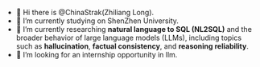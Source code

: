 - 👋 Hi there is @ChinaStrak(Zhiliang Long).
- 🔭 I’m currently studying on ShenZhen University.
- 🌱 I’m currently researching **natural language to SQL (NL2SQL)** and the broader behavior of large language models (LLMs), including topics such as **hallucination**, **factual consistency**, and **reasoning reliability**.
- 🤔 I’m looking for an internship opportunity in llm.
<!--
**ChinaStark/ChinaStark** is a ✨ _special_ ✨ repository because its `README.md` (this file) appears on your GitHub profile.

Here are some ideas to get you started:


- 🌱 I’m currently learning ...
- 👯 I’m looking to collaborate on ...
- 🤔 I’m looking for help with ...
- 💬 Ask me about ...
- 📫 How to reach me: ...
- 😄 Pronouns: ...
- ⚡ Fun fact: ...
-->
